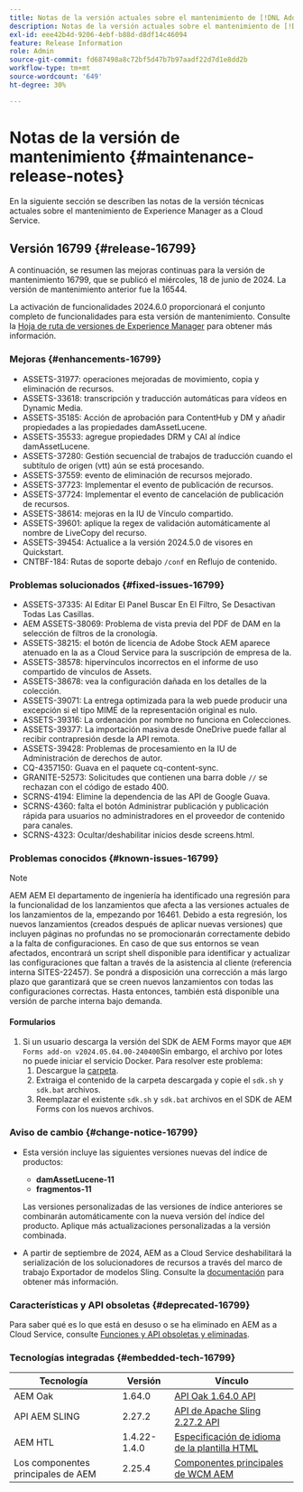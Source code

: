 ```yaml
---
title: Notas de la versión actuales sobre el mantenimiento de [!DNL Adobe Experience Manager] as a Cloud Service.
description: Notas de la versión actuales sobre el mantenimiento de [!DNL Adobe Experience Manager] as a Cloud Service.
exl-id: eee42b4d-9206-4ebf-b88d-d8df14c46094
feature: Release Information
role: Admin
source-git-commit: fd687498a8c72bf5d47b7b97aadf22d7d1e8dd2b
workflow-type: tm+mt
source-wordcount: '649'
ht-degree: 30%

---
```


# Notas de la versión de mantenimiento {#maintenance-release-notes}

En la siguiente sección se describen las notas de la versión técnicas actuales sobre el mantenimiento de Experience Manager as a Cloud Service.

## Versión 16799 {#release-16799}

A continuación, se resumen las mejoras continuas para la versión de mantenimiento 16799, que se publicó el miércoles, 18 de junio de 2024. La versión de mantenimiento anterior fue la 16544.

La activación de funcionalidades 2024.6.0 proporcionará el conjunto completo de funcionalidades para esta versión de mantenimiento. Consulte la [Hoja de ruta de versiones de Experience Manager](https://experienceleague.adobe.com/es/docs/experience-manager-release-information/aem-release-updates/update-releases-roadmap) para obtener más información.

### Mejoras {#enhancements-16799}

* ASSETS-31977: operaciones mejoradas de movimiento, copia y eliminación de recursos.
* ASSETS-33618: transcripción y traducción automáticas para vídeos en Dynamic Media.
* ASSETS-35185: Acción de aprobación para ContentHub y DM y añadir propiedades a las propiedades damAssetLucene.
* ASSETS-35533: agregue propiedades DRM y CAI al índice damAssetLucene.
* ASSETS-37280: Gestión secuencial de trabajos de traducción cuando el subtítulo de origen (vtt) aún se está procesando.
* ASSETS-37559: evento de eliminación de recursos mejorado.
* ASSETS-37723: Implementar el evento de publicación de recursos.
* ASSETS-37724: Implementar el evento de cancelación de publicación de recursos.
* ASSETS-38614: mejoras en la IU de Vínculo compartido.
* ASSETS-39601: aplique la regex de validación automáticamente al nombre de LiveCopy del recurso.
* ASSETS-39454: Actualice a la versión 2024.5.0 de visores en Quickstart.
* CNTBF-184: Rutas de soporte debajo `/conf` en Reflujo de contenido.

### Problemas solucionados {#fixed-issues-16799}

* ASSETS-37335: Al Editar El Panel Buscar En El Filtro, Se Desactivan Todas Las Casillas.
* AEM ASSETS-38069: Problema de vista previa del PDF de DAM en la selección de filtros de la cronología.
* ASSETS-38215: el botón de licencia de Adobe Stock AEM aparece atenuado en la as a Cloud Service para la suscripción de empresa de la.
* ASSETS-38578: hipervínculos incorrectos en el informe de uso compartido de vínculos de Assets.
* ASSETS-38678: vea la configuración dañada en los detalles de la colección.
* ASSETS-39071: La entrega optimizada para la web puede producir una excepción si el tipo MIME de la representación original es nulo.
* ASSETS-39316: La ordenación por nombre no funciona en Colecciones.
* ASSETS-39377: La importación masiva desde OneDrive puede fallar al recibir contrapresión desde la API remota.
* ASSETS-39428: Problemas de procesamiento en la IU de Administración de derechos de autor.
* CQ-4357150: Guava en el paquete cq-content-sync.
* GRANITE-52573: Solicitudes que contienen una barra doble `//` se rechazan con el código de estado 400.
* SCRNS-4194: Elimine la dependencia de las API de Google Guava.
* SCRNS-4360: falta el botón Administrar publicación y publicación rápida para usuarios no administradores en el proveedor de contenido para canales.
* SCRNS-4323: Ocultar/deshabilitar inicios desde screens.html.

### Problemas conocidos {#known-issues-16799}

>[!NOTE]
> AEM AEM El departamento de ingeniería ha identificado una regresión para la funcionalidad de los lanzamientos que afecta a las versiones actuales de los lanzamientos de la, empezando por 16461. Debido a esta regresión, los nuevos lanzamientos (creados después de aplicar nuevas versiones) que incluyen páginas no profundas no se promocionarán correctamente debido a la falta de configuraciones.
> En caso de que sus entornos se vean afectados, encontrará un script shell disponible para identificar y actualizar las configuraciones que faltan a través de la asistencia al cliente (referencia interna SITES-22457).
> Se pondrá a disposición una corrección a más largo plazo que garantizará que se creen nuevos lanzamientos con todas las configuraciones correctas. Hasta entonces, también está disponible una versión de parche interna bajo demanda.

#### Formularios

1. Si un usuario descarga la versión del SDK de AEM Forms mayor que `AEM Forms add-on v2024.05.04.00-240400`Sin embargo, el archivo por lotes no puede iniciar el servicio Docker. Para resolver este problema:
   1. Descargue la [carpeta](/help/forms/assets/sdk_hotfix.zip).
   1. Extraiga el contenido de la carpeta descargada y copie el `sdk.sh` y `sdk.bat` archivos.
   1. Reemplazar el existente `sdk.sh` y `sdk.bat` archivos en el SDK de AEM Forms con los nuevos archivos.

### Aviso de cambio {#change-notice-16799}

* Esta versión incluye las siguientes versiones nuevas del índice de productos:
   * **damAssetLucene-11**
   * **fragmentos-11**

  Las versiones personalizadas de las versiones de índice anteriores se combinarán automáticamente con la nueva versión del índice del producto. Aplique más actualizaciones personalizadas a la versión combinada.

* A partir de septiembre de 2024, AEM as a Cloud Service deshabilitará la serialización de los solucionadores de recursos a través del marco de trabajo Exportador de modelos Sling. Consulte la [documentación](/help/implementing/developing/hybrid/disallow-the-serialization-of-resourceresolvers-via-sling-model-exporter.md) para obtener más información.

### Características y API obsoletas {#deprecated-16799}

Para saber qué es lo que está en desuso o se ha eliminado en AEM as a Cloud Service, consulte [Funciones y API obsoletas y eliminadas](/help/release-notes/deprecated-removed-features.md).

### Tecnologías integradas {#embedded-tech-16799}

| Tecnología | Versión | Vínculo |
|---|---|---|
| AEM Oak | 1.64.0 | [API Oak 1.64.0 API](https://www.javadoc.io/doc/org.apache.jackrabbit/oak-api/1.64.0/index.html) |
| API AEM SLING | 2.27.2 | [API de Apache Sling 2.27.2 API](https://www.javadoc.io/doc/org.apache.sling/org.apache.sling.api/latest/index.html) |
| AEM HTL | 1.4.22-1.4.0 | [Especificación de idioma de la plantilla HTML](https://github.com/adobe/htl-spec) |
| Los componentes principales de AEM | 2.25.4 | [Componentes principales de WCM AEM](https://github.com/adobe/aem-core-wcm-components) |
